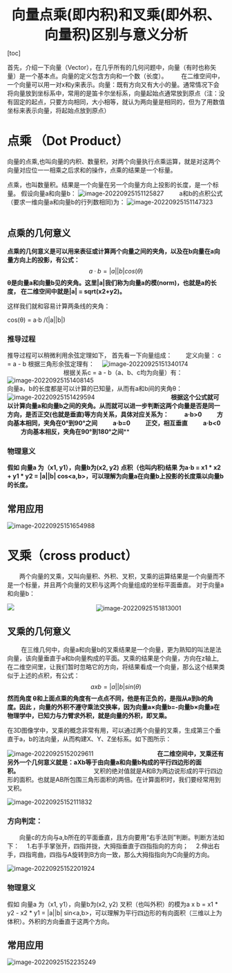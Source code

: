 <center><span style="font-size:2rem;font-weight:bold;">向量点乘(即内积)和叉乘(即外积、向量积)区别与意义分析</span></center>

<div style="page-break-after: always;"></div>

[toc]

<div style="page-break-after: always;"></div>

首先，介绍一下向量（Vector），在几乎所有的几何问题中，向量（有时也称矢量）是一个基本点。向量的定义包含方向和一个数（长度）。
  在二维空间中，一个向量可以用一对x和y来表示。向量：既有方向又有大小的量。通常情况下会将向量放到坐标系中，常用的是笛卡尔坐标系，向量起始点通常放到原点（注：没有固定的起点，只要方向相同，大小相等，就认为两向量是相同的，但为了用数值坐标来表示向量，将起始点放到原点）

# 点乘 （Dot Product）

向量的点乘,也叫向量的内积、数量积，对两个向量执行点乘运算，就是对这两个向量对应位一一相乘之后求和的操作，点乘的结果是一个标量。

点乘，也叫数量积。结果是一个向量在另一个向量方向上投影的长度，是一个标量。
假设向量a和向量b：
![image-20220925151125827](向量点乘与叉乘的介绍与物理应用.assets/image-20220925151125827.png)     
a和b的点积公式（要求一维向量a和向量b的行列数相同)为：
![image-20220925151147323](向量点乘与叉乘的介绍与物理应用.assets/image-20220925151147323.png)               

## 点乘的几何意义

**点乘的几何意义是可以用来表征或计算两个向量之间的夹角，以及在b向量在a向量方向上的投影，有公式：**
$$
a·b = |a||b|cos(θ)
$$
**θ是向量a和向量b见的夹角。这里|a|我们称为向量a的模(norm)，也就是a的长度， 在二维空间中就是|a| = sqrt(x2+y2)。**

这样我们就和容易计算两条线的夹角：

 cos(θ) = a·b /(|a||b|)

### 推导过程

推导过程可以稍微利用余弦定理如下，
首先看一下向量组成：  
定义向量： c = a - b
根据三角形余弦定理有：
 ![image-20220925151340174](向量点乘与叉乘的介绍与物理应用.assets/image-20220925151340174.png)            
根据关系c = a - b（a、b、c均为向量）有：
![image-20220925151408145](向量点乘与叉乘的介绍与物理应用.assets/image-20220925151408145.png)   
向量a，b的长度都是可以计算的已知量，从而有a和b间的夹角θ：
![image-20220925151429594](向量点乘与叉乘的介绍与物理应用.assets/image-20220925151429594.png)               
**根据这个公式就可以计算向量a和向量b之间的夹角。从而就可以进一步判断这两个向量是否是同一方向，是否正交(也就是垂直)等方向关系，具体对应关系为：**
   **a·b>0    方向基本相同，夹角在0°到90°之间**
   **a·b=0    正交，相互垂直**
   **a·b<0    方向基本相反，夹角在90°到180°之间****

### 物理意义

**假如 向量a 为（x1, y1），向量b为(x2, y2)**
**点积（也叫内积)结果 为a·b = x1 * x2 + y1 * y2 = |a||b| cos<a,b>，可以理解为向量a在向量b上投影的长度乘以向量b的长度。**

## 常用应用

![image-20220925151654988](向量点乘与叉乘的介绍与物理应用.assets/image-20220925151654988.png)         

# 叉乘（cross product）

  两个向量的叉乘，又叫向量积、外积、叉积，叉乘的运算结果是一个向量而不是一个标量，并且两个向量的叉积与这两个向量组成的坐标平面垂直。
对于向量a和向量b：

![ ](向量点乘与叉乘的介绍与物理应用.assets/image-20220925151733438.png)                   
![image-20220925151813001](向量点乘与叉乘的介绍与物理应用.assets/image-20220925151813001.png)    

## 叉乘的几何意义

   在三维几何中，向量a和向量b的叉乘结果是一个向量，更为熟知的叫法是法向量，该向量垂直于a和b向量构成的平面。叉乘的结果是个向量，方向在z轴上,在二维空间里，让我们暂时忽略它的方向，将结果看成一个向量，那么这个结果类似于上述的点积，有公式：
$$
axb = |a||b|sin(θ)
$$
**然而角度 θ和上面点乘的角度有一点点不同，他是有正负的，是指从a到b的角度。因此 ，向量的外积不遵守乘法交换率，因为向量a×向量b=-向量b×向量a在物理学中，已知力与力臂求外积，就是向量的外积，即叉乘。**

在3D图像学中，叉乘的概念非常有用，可以通过两个向量的叉乘，生成第三个垂直于a，b的法向量，从而构建X、Y、Z坐标系。如下图所示：

![image-20220925152029611](向量点乘与叉乘的介绍与物理应用.assets/image-20220925152029611.png)             
**在二维空间中，叉乘还有另外一个几何意义就是：aXb等于由向量a和向量b构成的平行四边形的面积。**            
叉积的绝对值就是A和B为两边说形成的平行四边形的面积。也就是AB所包围三角形面积的两倍。在计算面积时，我们要经常用到叉积。

![image-20220925152111832](向量点乘与叉乘的介绍与物理应用.assets/image-20220925152111832.png)   

### 方向判定：

  向量c的方向与a,b所在的平面垂直，且方向要用“右手法则”判断。判断方法如下：
 1.右手手掌张开，四指并拢，大拇指垂直于四指指向的方向；
 2.伸出右手，四指弯曲，四指与A旋转到B方向一致，那么大拇指指向为C向量的方向。

![image-20220925152201924](向量点乘与叉乘的介绍与物理应用.assets/image-20220925152201924.png)   

### 物理意义   

假如 向量a 为（x1, y1），向量b为(x2, y2)
叉积（也叫外积）的模为a x b = x1 * y2 - x2 * y1 = |a||b| sin<a,b>，可以理解为平行四边形的有向面积（三维以上为体积）。外积的方向垂直于这两个方向。

## 常用应用

![image-20220925152235249](向量点乘与叉乘的介绍与物理应用.assets/image-20220925152235249.png)   

      
